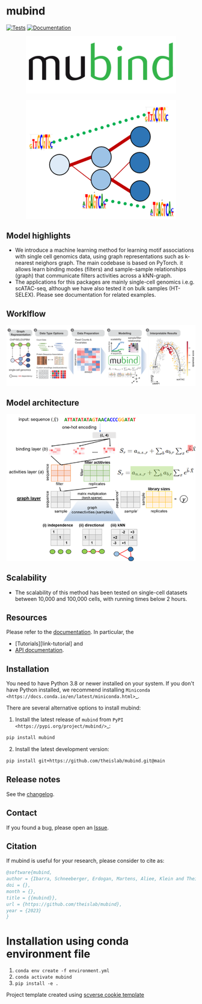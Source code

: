 # mubind

[![Tests][badge-tests]][link-tests]
[![Documentation][badge-docs]][link-docs]

[badge-tests]: https://img.shields.io/github/workflow/status/ilibarra/mubind/Test/main
[link-tests]: https://github.com/theislab/mubind/actions/workflows/test.yml
[badge-docs]: https://img.shields.io/readthedocs/mubind

<p align="center">
    <img src="docs/logo.png"
    width="400px" alt="mubind logo">
    </a>
</p>

<p align="center">
    <img src="docs/cartoon.png"
    width="400px" alt="mubind logo">
    </a>
</p>

## Model highlights

- We introduce a machine learning method for learning motif associations with single cell genomics data, using graph representations such as k-nearest neighors graph. The main codebase is based on PyTorch.
it allows learn binding modes (filters) and sample-sample relationships (graph) that communicate filters activities across a kNN-graph.
- The applications for this packages are mainly single-cell genomics i.e.g. scATAC-seq, although we have also tested it on bulk samples (HT-SELEX). Please see documentation for related examples.

## Worklflow

<p align="center">
    <img src="docs/workflow.png"
    width="750" alt="mubind workflow">
    </a>
</p>

## Model architecture

<p align="center">
    <img src="docs/architecture.png"
    width="550px" alt="mubind architecture">
    </a>
</p>


## Scalability

- The scalability of this method has been tested on single-cell datasets between 10,000 and 100,000 cells, with running times below 2 hours.
    
## Resources

Please refer to the [documentation][link-docs]. In particular, the

-   [Tutorials][link-tutorial] and
-   [API documentation][link-api].

## Installation

You need to have Python 3.8 or newer installed on your system. If you don't have
Python installed, we recommend installing `Miniconda <https://docs.conda.io/en/latest/miniconda.html>`\_.

There are several alternative options to install mubind:

1. Install the latest release of `mubind` from `PyPI <https://pypi.org/project/mubind/>`_:

```bash
pip install mubind
```

2. Install the latest development version:

```bash
pip install git+https://github.com/theislab/mubind.git@main
```

## Release notes

See the [changelog][changelog].

## Contact

If you found a bug, please open an [Issue](https://github.com/theislab/mubind/issues).

## Citation

If mubind is useful for your research, please consider to cite as:
```bibtex
@software{mubind,
author = {Ibarra, Schneeberger, Erdogan, Martens, Aliee, Klein and Theis FJ},
doi = {},
month = {},
title = {{mubind}},
url = {https://github.com/theislab/mubind},
year = {2023}
}
```

[issue-tracker]: https://github.com/theislab/mubind/issues
[changelog]: https://mubind.readthedocs.io/latest/changelog.html
[link-docs]: https://mubind.readthedocs.io
[link-api]: https://mubind.readthedocs.io/latest/api.html

# Installation using conda environment file

1. `conda env create -f environment.yml`
2. `conda activate mubind`
3. `pip install -e .`

Project template created using [scverse cookie template](https://github.com/scverse/cookiecutter-scverse)